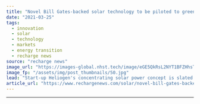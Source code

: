 ```yaml
---
title: "Novel Bill Gates-backed solar technology to be piloted to green giant US Rio Tinto mine"
date: "2021-03-25"
tags: 
  - innovation
  - solar
  - technology
  - markets
  - energy transition
  - recharge news
source: "recharge news"
image_url: "https://images-global.nhst.tech/image/eGE5QkRsL2NYT1BFZHhsTnJsQ1RKU1ZMYWs1d1E1YjFUV0NidXo1OWlPRT0=/nhst/binary/5173fef3f8599c4f5398a43097f0590f"
image_fp: "/assets/img/post_thumbnails/50.jpg"
lead: "Start-up Heliogen's concentrating solar power concept is slated to be scaled up to meet 24% of total electricity demand at borax mine in California, US"
article_url: "https://www.rechargenews.com/solar/novel-bill-gates-backed-solar-technology-to-be-piloted-to-green-giant-us-rio-tinto-mine/2-1-987616"
---
```


---
